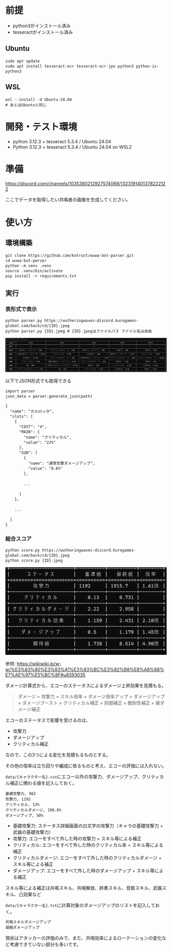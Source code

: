 # 前提
- python3がインストール済み
- tesseractがインストール済み

## Ubuntu
```
sudo apt update
sudo apt install tesseract-ocr tesseract-ocr-jpn python3 python-is-python3
```

## WSL
```
wsl --install -d Ubuntu-24.04
# あとはUbuntuと同じ
```


# 開発・テスト環境
- python 3.12.3 + tesseract 5.3.4 / Ubuntu 24.04
- Python 3.12.3 + tesseract 5.3.4 / Ubuntu 24.04 on WSL2

# 準備
https://discord.com/channels/1035380212927574068/1323191401378222122

ここでデータを取得したい共鳴者の画像を生成してください。

# 使い方
## 環境構築
```
git clone https://github.com/kotruct/wuwa-bot-parser.git
cd wuwa-bot-parser
python -m venv .venv
source .venv/bin/activate
pip install -r requirements.txt
```

## 実行
### 表形式で表示
```
python parser.py https://wutheringwaves-discord.kurogames-global.com/back/cd/{ID}.jpeg
python parser.py {ID}.jpeg # {ID}.jpegはファイルパス ファイル名は自由
```
![実行結果例](./images/example_parse.png)


以下でJSON形式でも取得できる
```
import parser
json_data = parser.generate_json(path)
```

```
{
  "name": "カルロッタ",
  "slots": [
    {
      "COST": "4",
      "MAIN": {
        "name": "クリティカル",
        "value": "22%"
      },
      "SUB": [
        {
          "name": "通常攻撃ダメージアップ",
          "value": "8.6%"
        },
        
        ...

      ]
    },

    ...

  ]
}

```

### 総合スコア
```
python score.py https://wutheringwaves-discord.kurogames-global.com/back/cd/{ID}.jpeg
python score.py {ID}.jpeg
```

![実行結果例](./images/example_score.png)

参照: https://wikiwiki.jp/w-w/%E3%83%80%E3%83%A1%E3%83%BC%E3%82%B8%E8%A8%88%E7%AE%97%E5%BC%8F#u8393035

ダメージ計算式から、エコーのステータスによるダメージ上昇効果を見積もる。

> ダメージ = 攻撃力 × スキル倍率 × ダメージ倍率アップ × ダメージアップ × ダメージブースト × クリティカル補正 × 防御補正 × 敵耐性補正 × 被ダメージ補正

エコーのステータスで影響を受けるのは、
- 攻撃力
- ダメージアップ
- クリティカル補正

なので、この3つによる変化を見積もるものとする。


その他の倍率は立ち回りや編成に依るものと考え、エコーの評価には入れない。

`data/{キャラクター名}.csv`にエコー以外の攻撃力、ダメージアップ、クリティカル補正に関わる値を記入しておく。


```txt:data/data/{キャラクター名}.csv
基礎攻撃力, 962
攻撃力, 1192
クリティカル, 13%
クリティカルダメージ, 198.6%
ダメージアップ, 50%
```
- 基礎攻撃力: ステータス詳細画面の白文字の攻撃力（キャラの基礎攻撃力 + 武器の基礎攻撃力）
- 攻撃力: エコーをすべて外した時の攻撃力 + スキル等による補正
- クリティカル: エコーをすべて外した時のクリティカル率 + スキル等による補正
- クリティカルダメージ: エコーをすべて外した時のクリティカルダメージ + スキル等による補正
- ダメージアップ: エコーをすべて外した時のダメージアップ + スキル等による補正

スキル等による補正は共鳴スキル、共鳴解放、終奏スキル、音骸スキル、武器スキル、凸効果など


`data/{キャラクター名}.txt`に計算対象のダメージアップのリストを記入しておく。


```txt:data/{キャラクター名}.txt
共鳴スキルダメージアップ
凝縮ダメージアップ
```



現状はアタッカーの評価のみで、また、共鳴効率によるローテーションの変化など考慮できていない部分も多いです。
